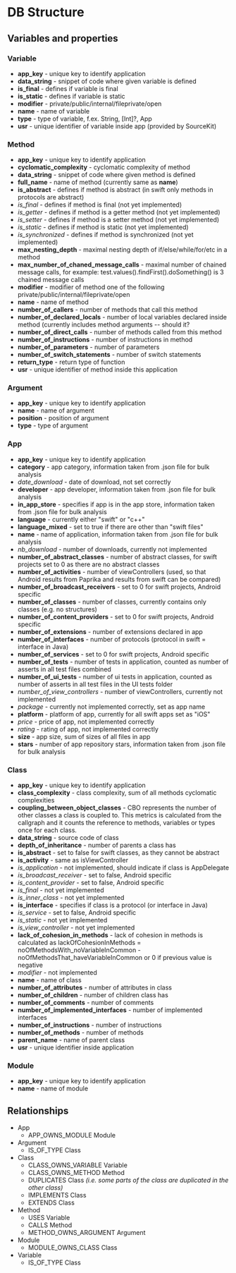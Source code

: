 # DB Structure

## Variables and properties

### Variable	

* __app\_key__ - unique key to identify application
* __data\_string__ - snippet of code where given variable is defined 
* __is\_final__ - defines if variable is final
* __is\_static__ - defines if variable is static
* __modifier__ - private/public/internal/fileprivate/open
* __name__ - name of variable
* __type__ - type of variable, f.ex. String, [Int]?, App 
* __usr__ - unique identifier of variable inside app (provided by SourceKit)  

### Method

* __app\_key__ - unique key to identify application
* __cyclomatic\_complexity__ - cyclomatic complexity of method
* __data\_string__ - snippet of code where given method is defined 
* __full\_name__ - name of method (currently same as __name__)
* __is\_abstract__ - defines if method is abstract (in swift only methods in protocols are abstract)
* _is\_final_ - defines if method is final (not yet implemented)
* _is\_getter_ - defines if method is a getter method (not yet implemented)
* _is\_setter_ - defines if method is a setter method (not yet implemented)
* _is\_static_ - defines if method is static (not yet implemented)
* _is\_synchronized_ - defines if method is synchronized (not yet implemented)
* __max\_nesting\_depth__ - maximal nesting depth of if/else/while/for/etc in a method
* __max\_number\_of\_chaned\_message\_calls__ - maximal number of chained message calls, for example: test.values().findFirst().doSomething() is 3 chained message calls
* __modifier__ - modifier of method one of the following private/public/internal/fileprivate/open
* __name__ - name of method
* __number\_of\_callers__ - number of methods that call this method
* __number\_of\_declared\_locals__ - number of local variables declared inside method (currently includes method arguments -- should it?
* __number\_of\_direct\_calls__ - number of methods called from this method
* __number\_of\_instructions__ - number of instructions in method
* __number\_of\_parameters__ - number of parameters
* __number\_of\_switch\_statements__ - number of switch statements
* __return\_type__ - return type of function
* __usr__ - unique identifier of method inside this application

### Argument

* __app\_key__ - unique key to identify application
* __name__ - name of argument
* __position__ - position of argument
* __type__ - type of argument 

### App

* __app\_key__ - unique key to identify application
* __category__ - app category, information taken from .json file for bulk analysis
* _date\_download_ - date of download, not set correctly
* __developer__ - app developer, information taken from .json file for bulk analysis
* __in\_app\_store__ - specifies if app is in the app store, information taken from .json file for bulk analysis
* __language__ - currently either "swift" or "c++"
* __language\_mixed__ - set to true if there are other than "swift files" 
* __name__ - name of application, information taken from .json file for bulk analysis
* _nb\_download_ - number of downloads, currently not implemented
* __number\_of\_abstract\_classes__ - number of abstract classes, for swift projects set to 0 as there are no abstract classes
* __number\_of\_activities__ - number of viewControllers (used, so that Android results from Paprika and results from swift can be compared)
* __number\_of\_broadcast\_receivers__ - set to 0 for swift projects, Android specific
* __number\_of\_classes__ - number of classes, currently contains only classes (e.g. no structures)
* __number\_of\_content\_providers__ - set to 0 for swift projects, Android specific
* __number\_of\_extensions__ - number of extensions declared in app
* __number\_of\_interfaces__ - number of protocols (protocol in swift = interface in Java)
* __number\_of\_services__ - set to 0 for swift projects, Android specific
* __number\_of\_tests__ - number of tests in application, counted as number of asserts in all test files combined
* __number\_of\_ui\_tests__ - number of ui tests in application, counted as number of asserts in all test files in the UI tests folder
* _number\_of\_view\_controllers_ - number of viewControllers, currently not implemented
* _package_ - currently not implemented correctly, set as app name
* __platform__ - platform of app, currently for all swift apps set as "iOS"
* _price_ - price of app, not implemented correctly
* _rating_ - rating of app, not implemented correctly
* __size__ - app size, sum of sizes of all files in app
* __stars__ - number of app repository stars,  information taken from .json file for bulk analysis

### Class

* __app\_key__ - unique key to identify application
* __class\_complexity__ - class complexity, sum of all methods cyclomatic complexities
* __coupling\_between\_object\_classes__ - CBO represents the number of other classes a class is coupled to. This metrics is calculated from the callgraph and it counts the reference to methods, variables or types once for each class.
* __data\_string__ - source code of class
* __depth\_of\_inheritance__ - number of parents a class has
* __is\_abstract__ - set to false for swift classes, as they cannot be abstract
* __is\_activity__ - same as isViewController
* _is\_application_ - not implemented, should indicate if class is AppDelegate
* _is\_broadcast\_receiver_ - set to false, Android specific
* _is\_content\_provider_ - set to false, Android specific
* _is\_final_ - not yet implemented
* _is\_inner\_class_ - not yet implemented
* __is\_interface__ - specifies if class is a protocol (or interface in Java)
* _is\_service_ - set to false, Android specific
* _is\_static_ - not yet implemented
* _is\_view\_controller_ - not yet implemented
* __lack\_of\_cohesion\_in\_methods__ - lack of cohesion in methods is calculated as lackOfCohesionInMethods = noOfMethodsWith\_noVariableInCommon - noOfMethodsThat\_haveVariableInCommon or 0 if previous value is negative
* _modifier_ - not implemented
* __name__ - name of class
* __number\_of\_attributes__ - number of attributes in class
* __number\_of\_children__ - number of children class has
* __number\_of\_comments__ - number of comments
* __number\_of\_implemented\_interfaces__ - number of implemented interfaces
* __number\_of\_instructions__ - number of instructions
* __number\_of\_methods__ - number of methods
* __parent\_name__ - name of parent class
* __usr__ - unique identifier inside application

### Module

* __app\_key__ - unique key to identify application
* __name__ - name of module

## Relationships

* App	
   * APP\_OWNS\_MODULE	Module
* Argument 
   * IS\_OF\_TYPE	Class
* Class	
   * CLASS\_OWNS\_VARIABLE	Variable
   * CLASS\_OWNS\_METHOD	Method
   * DUPLICATES	Class _(i.e. some parts of the class are duplicated in the other class)_
   * IMPLEMENTS	Class
   * EXTENDS	Class
* Method	
   * USES	Variable
   * CALLS	Method
   * METHOD\_OWNS\_ARGUMENT	Argument
* Module	
   * MODULE\_OWNS\_CLASS	Class
* Variable	
   * IS\_OF\_TYPE	Class
